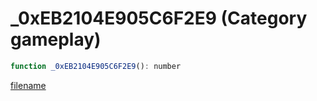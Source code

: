 # _0xEB2104E905C6F2E9 (Category gameplay)

```js
function _0xEB2104E905C6F2E9(): number
```

[filename](_0xEB2104E905C6F2E9_m.md ':include')